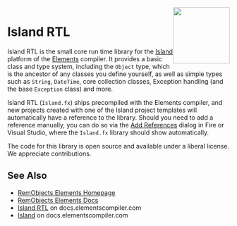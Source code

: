 <img src="http://docs.elementscompiler.com/Platforms/Island/Island-256.png" width="128" style="float: right;" />

# Island RTL


Island RTL is the small core run time library for the [Island](http://docs.elementscompiler.com/Platforms/Island/) platform of the [Elements](http://www.elementscompiler.com/elements/) compiler. It provides a basic class and type system, including the `Object` type, which is the ancestor of any classes you define yourself, as well as simple types such as `String`, `DateTime`, core collection classes, Exception handling (and the base `Exception` class) and more. 

Island RTL (`Island.fx`) ships precompiled with the Elements compiler, and new projects created with one of the Island project templates will automatically have a reference to the library. Should you need to add a reference manually, you can do so via the [Add References](http://docs.elementscompiler.com/Projects/References) dialog in Fire or Visual Studio, where the `Island.fx` library should show automatically.

The code for this library is open source and available under a liberal license. We appreciate contributions.

## See Also

* [RemObjects Elements Homepage](http://www.elementscompiler.com/)
* [RemObjects Elements Docs](http://docs.elementscompiler.com/)
* [Island RTL](http://docs.elementscompiler.com/API/IslandRTL/) on docs.elementscompiler.com
* [Island](http://docs.elementscompiler.com/Platforms/Island/) on docs.elementscompiler.com
